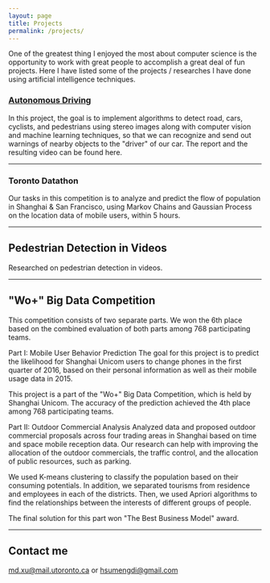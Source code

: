 ```yaml
---
layout: page
title: Projects
permalink: /projects/
---
```


One of the greatest thing I enjoyed the most about computer science is the opportunity to work with great people to accomplish a great deal of fun projects. Here I have listed some of the projects / researches I have done using artificial intelligence techniques.

### [Autonomous Driving](https://github.com/mandyxu/csc420/tree/master/project_autonomous_driving)


<!-- According to Association for Safe International Road Travel, there are nearly 1.3 million people who die in road crashes each year, on average 3,287 per day, with an additional 20 to 50 million injured or disabled. Compared to human drivers, self-driving cars do not blink, do not get tired or sleepy, and do not text while driving; therefore, it easy to see machines being better drivers. As a result, it is not surprising that a lot of effort is devoted to improve the safety of autonomous vehicles by both academics and industry.
 -->
In this project, the goal is to implement algorithms to detect road, cars, cyclists, and pedestrians using stereo images along with computer vision and machine learning techniques, so that we can recognize and send out warnings of nearby objects to the "driver" of our car. The report and the resulting video can be found here.

***

### Toronto Datathon

Our tasks in this competition is to analyze and predict the flow of population in Shanghai & San Francisco, using Markov Chains and Gaussian Process on the location data of mobile users, within 5 hours.

***

## Pedestrian Detection in Videos
Researched on pedestrian detection in videos.

***

## "Wo+" Big Data Competition
This competition consists of two separate parts. We won the 6th place based on the combined evaluation of both parts among 768 participating teams.

Part I: Mobile User Behavior Prediction
The goal for this project is to predict the likelihood for Shanghai Unicom users to change phones in the first quarter of 2016, based on their personal information as well as their mobile usage data in 2015.

This project is a part of the "Wo+" Big Data Competition, which is held by Shanghai Unicom. The accuracy of the prediction achieved the 4th place among 768 participating teams.

Part II: Outdoor Commercial Analysis
Analyzed data and proposed outdoor commercial proposals across four trading areas in Shanghai based on time and space mobile reception data. Our research can help with improving the allocation of the outdoor commercials, the traffic control, and the allocation of public resources, such as parking.

We used K-means clustering to classify the population based on their consuming potentials. In addition, we separated tourisms from residence and employees in each of the districts. Then, we used Apriori algorithms to find the relationships between the interests of different groups of people.

The final solution for this part won "The Best Business Model" award.

***

## Contact me

[md.xu@mail.utoronto.ca](mailto:md.xu@mail.utoronto.ca) or [hsumengdi@gmail.com](mailto:hsumengdi@gmail.com)
